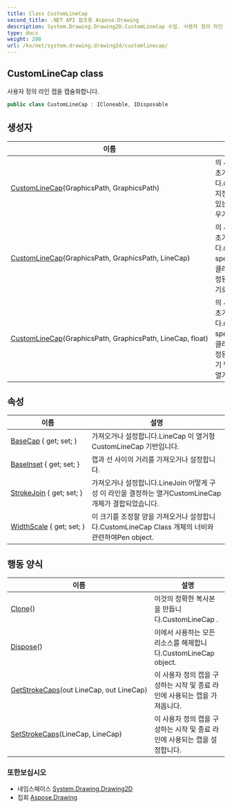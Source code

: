```yaml
---
title: Class CustomLineCap
second_title: .NET API 참조용 Aspose.Drawing
description: System.Drawing.Drawing2D.CustomLineCap 수업. 사용자 정의 라인 캡을 캡슐화합니다.
type: docs
weight: 200
url: /ko/net/system.drawing.drawing2d/customlinecap/
---
```

## CustomLineCap class

사용자 정의 라인 캡을 캡슐화합니다.

```csharp
public class CustomLineCap : ICloneable, IDisposable
```

## 생성자

| 이름 | 설명 |
| --- | --- |
| [CustomLineCap](customlinecap/#constructor)(GraphicsPath, GraphicsPath) | 의 새 인스턴스를 초기화합니다.`CustomLineCap` 지정된 외곽선이 있는 클래스와 채우기. |
| [CustomLineCap](customlinecap/#constructor_1)(GraphicsPath, GraphicsPath, LineCap) | 의 새 인스턴스를 초기화합니다.`CustomLineCap` specified 기존의 클래스LineCap 지정된 개요 및 채우기로 열거. |
| [CustomLineCap](customlinecap/#constructor_2)(GraphicsPath, GraphicsPath, LineCap, float) | 의 새 인스턴스를 초기화합니다.`CustomLineCap` specified 기존의 클래스LineCap 지정된 외곽선, 채우기 및 인셋이 있는 열거. |

## 속성

| 이름 | 설명 |
| --- | --- |
| [BaseCap](../../system.drawing.drawing2d/customlinecap/basecap/) { get; set; } | 가져오거나 설정합니다.LineCap 이 열거형CustomLineCap 기반입니다. |
| [BaseInset](../../system.drawing.drawing2d/customlinecap/baseinset/) { get; set; } | 캡과 선 사이의 거리를 가져오거나 설정합니다. |
| [StrokeJoin](../../system.drawing.drawing2d/customlinecap/strokejoin/) { get; set; } | 가져오거나 설정합니다.LineJoin 어떻게 구성 이 라인을 결정하는 열거CustomLineCap 개체가 결합되었습니다. |
| [WidthScale](../../system.drawing.drawing2d/customlinecap/widthscale/) { get; set; } | 이 크기를 조정할 양을 가져오거나 설정합니다.CustomLineCap Class 개체의 너비와 관련하여Pen object. |

## 행동 양식

| 이름 | 설명 |
| --- | --- |
| [Clone](../../system.drawing.drawing2d/customlinecap/clone/)() | 이것의 정확한 복사본을 만듭니다.CustomLineCap . |
| [Dispose](../../system.drawing.drawing2d/customlinecap/dispose/)() | 이에서 사용하는 모든 리소스를 해제합니다.CustomLineCap object. |
| [GetStrokeCaps](../../system.drawing.drawing2d/customlinecap/getstrokecaps/)(out LineCap, out LineCap) | 이 사용자 정의 캡을 구성하는 시작 및 종료 라인에 사용되는 캡을 가져옵니다. |
| [SetStrokeCaps](../../system.drawing.drawing2d/customlinecap/setstrokecaps/)(LineCap, LineCap) | 이 사용자 정의 캡을 구성하는 시작 및 종료 라인에 사용되는 캡을 설정합니다. |

### 또한보십시오

* 네임스페이스 [System.Drawing.Drawing2D](../../system.drawing.drawing2d/)
* 집회 [Aspose.Drawing](../../)


